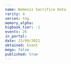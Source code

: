 ```yaml
---
name: Nemesis Sacrifice Data
rarity: 4
series: tng
memory_alpha:
bigbook_tier: -1
events: 26
in_portal:
date: 23/09/2021
obtained: Event
mega: false
published: true
---
```



